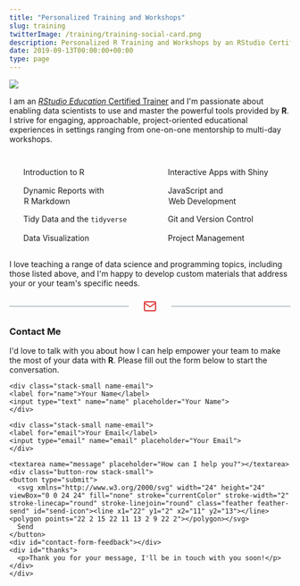 ```yaml
---
title: "Personalized Training and Workshops"
slug: training
twitterImage: /training/training-social-card.png
description: Personalized R Training and Workshops by an RStudio Certified Education Training Partner.
date: 2019-09-13T00:00:00+00:00
type: page
---
```


<object data="training.svg" type="image/svg+xml" class="training-header">
  <img src="training.png" />
</object>

<p>
  I am an
  <a href="https://rstudio-trainers.netlify.com"><em>RStudio Education</em> Certified Trainer</a> and I'm passionate about enabling data scientists to use and master the powerful tools provided by <strong>R</strong>. I strive for engaging, approachable, project-oriented educational experiences in settings ranging from one-on-one mentorship to multi-day workshops.
</p>

<div class="topic-lists">
<ul>
<li>Introduction to R</li>
<li>Dynamic Reports with R&nbsp;Markdown</li>
<li>Tidy Data and the <code>tidyverse</code></li>
<li>Data Visualization</li>
</ul>

<ul>
<li>Interactive Apps with Shiny</li>
<li>JavaScript and Web&nbsp;Development</li>
<li>Git and Version Control</li>
<li>Project Management</li>
</ul>
</div>

<p>
I love teaching a range of data science and programming topics, including those listed above, and I'm happy to develop custom materials that address your or your team's specific needs.
</p>

<div class="email-divider">
<div class="email-divider-line"></div>
<div class="email-divider-icon">
<svg xmlns="http://www.w3.org/2000/svg" width="24" height="24" viewBox="0 0 24 24" fill="none" stroke="currentColor" stroke-width="2" stroke-linecap="round" stroke-linejoin="round" class="feather feather-mail"><path d="M4 4h16c1.1 0 2 .9 2 2v12c0 1.1-.9 2-2 2H4c-1.1 0-2-.9-2-2V6c0-1.1.9-2 2-2z"></path><polyline points="22,6 12,13 2,6"></polyline></svg>
</div>
<div class="email-divider-line"></div>
</div>

<h3>Contact Me</h3>

<p>I'd love to talk with you about how I can help empower your team to make the most of your data with <strong>R</strong>. Please fill out the form below to start the conversation.
</p>

<form action="https://formstatic.dev" method="post" class="stack-large contact-form" onsubmit="return validateForm()">
    <input type="hidden" name="$processor" value="email">
    <input type="hidden" name="$to" value="garrick@adenbuie.com">
    <input type="hidden" name="$reply_to" value="garrick@adenbuie.com">
    <input type="hidden" name="$subject" value="Training Inquiry">
    <input type="hidden" name="$redirect_to" value="https://www.garrickadenbuie.com/training/?thanks=true">

    <div class="stack-small name-email">
    <label for="name">Your Name</label>
    <input type="text" name="name" placeholder="Your Name">
    </div>

    <div class="stack-small name-email">
    <label for="email">Your Email</label>
    <input type="email" name="email" placeholder="Your Email">
    </div>

    <textarea name="message" placeholder="How can I help you?"></textarea>
    <div class="button-row stack-small">
    <button type="submit">
      <svg xmlns="http://www.w3.org/2000/svg" width="24" height="24" viewBox="0 0 24 24" fill="none" stroke="currentColor" stroke-width="2" stroke-linecap="round" stroke-linejoin="round" class="feather feather-send" id="send-icon"><line x1="22" y1="2" x2="11" y2="13"></line><polygon points="22 2 15 22 11 13 2 9 22 2"></polygon></svg>
      Send
    </button>
    <div id="contact-form-feedback"></div>
    <div id="thanks">
      <p>Thank you for your message, I'll be in touch with you soon!</p>
    </div>
    </div>
</form>

<style>
object[type*="svg"] {
  width: 100%;
}
.topic-lists {
  display: grid;
  grid-template-columns: 1fr 1fr;
  grid-gap: 1em;
}
.topic-lists {
  margin: 2em 0 1em 0;
  padding: 0;
}
@media screen and (max-width: 450px) {
  .topic-lists {
    grid-template-columns: 1fr;
    grid-gap: 0;
    margin: 1em auto;
    width: max-content;
  }
}
.topic-lists ul {
  list-style: none;
  padding: 0;
}
.topic-lists li {
  line-height: 18px;
  padding-left: 26px;
}
.topic-lists li + li {
  margin-top: 1em;
}
.topic-lists li::before {
	background-image: url(hexagon.svg);
	width: 18px;
	height: 18px;
	display: inline-block;
	content: '';
	margin-right: 0.5em;
	vertical-align: middle;
	opacity: 0.85;
	margin-left: -26px;
}
.contact-form button {
	padding: 0.5em 1em;
	text-decoration: none;
	border: solid 1px #002B36;
	border-radius: 4px;
	color: #002B36;
	background-color: #FFFFFF;
  font-size: 1em;
}
.contact-form button:hover {
  background-color: #002B36;
  color: #FFFFFF;
  cursor: pointer;
}
#send-icon {
	height: 15px;
	width: 15px;
	margin: 0 0.25em -2px -0.25em;
}
.contact-form label {
  display: block;
}
.contact-form input, .contact-form textarea {
  width: 100%;
  max-width: 800px;
  border: 1px solid #E4E9E9;
  border-radius: 7px;
  padding: 10px;
  font-size: 0.8em;
}
.contact-form input {
  height: 40px;
  transition: border-color 0.5s ease-in-out;
}
.contact-form textarea {
  height: 150px;
  font-family: inherit;
}
.contact-form input.invalid {
  border-color: #DC322F;
}
#contact-form-feedback {
  font-size: 0.8em;
  color: #DC322F;
  opacity: 0;
  transition: opacity 0.5s ease-in-out;
}
#contact-form-feedback.invalid {
  opacity: 1;
}
#thanks {
  opacity: 0;
}
@media screen and (min-width: 480px) and (max-width: 767px) {
  .contact-form .name-email {
    width: 47.5%;
    float: left;
  }
  .name-email + .name-email {
    margin-left: 5%;
  }
}
@media screen and (min-width: 1020px) {
  .contact-form .name-email {
    width: 47.5%;
    float: left;
  }
  .name-email + .name-email {
    margin-left: 5%;
  }
}
[class^="stack"] {
  margin-top: 0;
  margin-bottom: 0;
}
.stack-small > * + * {
  margin-top: 0.5em;
}
.stack-large > * + * {
  margin-top: 1em;
}
.email-divider {
  display: grid;
  width: 100%;
  text-align: center;
  grid-template-columns: 1fr auto 1fr;
  grid-column-gap: 1em;
  align-items: center;
  justify-items: center;
  margin: 1.5em 0;
}
.email-divider-line {
  height: 2px;
  width: 100%;
  background: #002B3640;
}
.email-divider-icon {
  min-width: 48px;
}
.feather-mail {
  color: #DC322F;
  vertical-align: middle;
}
</style>

<script>
const email = document.querySelector('input[name="email"]')
const feedback = document.getElementById('contact-form-feedback')

const validateEmail = (s) => {
  // https://stackoverflow.com/a/9204568
  return s === '' ? true : /^[^\s@]+@[^\s@]+\.[^\s@]+$/.test(s)
}

function validateForm() {
  const eml = email.value
  feedback.classList.remove('invalid')
  if (eml === '' || !validateEmail(eml)) {
    if (eml === '') {
      feedback.innerHTML = 'Please enter your email address so that I can reply to you.'
    } else {
      feedback.innerHTML = 'Please check your email address.'
    }
    feedback.classList.add('invalid')
    email.classList.add('invalid')
    return false
  }
  feedback.innerHTML = ''
  return true
}

email.addEventListener('keyup', e => {
  const eml = e.target.value
  const isValid = validateEmail(eml)
  email.classList.toggle('invalid', !isValid)
  const reply = document.querySelector('input[name="$reply_to"]')
  if (eml !== '' && isValid) {
    // update reply_to field in form
    reply.value = eml
  } else {
    reply.value = 'garrick@adenbuie.com'
  }
})

// show thank you message
if (new RegExp(/#thanks/).test(window.location)) {
  document.getElementById("thanks").style.opacity = 1
}
// set correct redirect url
const this_url = new URL(window.location)
const redirect_url = this_url.origin + "/training/#thanks"
const redirect = document.querySelector('input[name="$redirect_to"]')
redirect.value = redirect_url
</script>